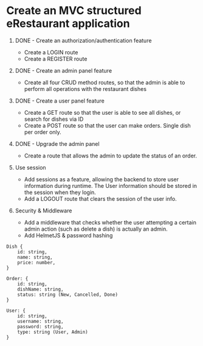 # Create an MVC structured eRestaurant application

1. DONE - Create an authorization/authentication feature
	- Create a LOGIN route
	- Create a REGISTER route

2. DONE - Create an admin panel feature
	- Create all four CRUD method routes, so that the admin is able to perform all operations with the restaurant dishes

3. DONE - Create a user panel feature
	- Create a GET route so that the user is able to see all dishes, or search for dishes via ID
	- Create a POST route so that the user can make orders. Single dish per order only.

4. DONE - Upgrade the admin panel
	- Create a route that allows the admin to update the status of an order.

5. Use session
	- Add sessions as a feature, allowing the backend to store user information during runtime. The User information should be stored in the session when they login.
	- Add a LOGOUT route that clears the session of the user info.

6. Security & Middleware
	- Add a middleware that checks whether the user attempting a certain admin action (such as delete a dish) is actually an admin.
	- Add HelmetJS & password hashing
````
Dish {
    id: string,
    name: string,
    price: number,
}

Order: {
    id: string,
    dishName: string,
    status: string (New, Cancelled, Done)
}

User: {
    id: string,
    username: string,
    password: string,
    type: string (User, Admin)
}
````

